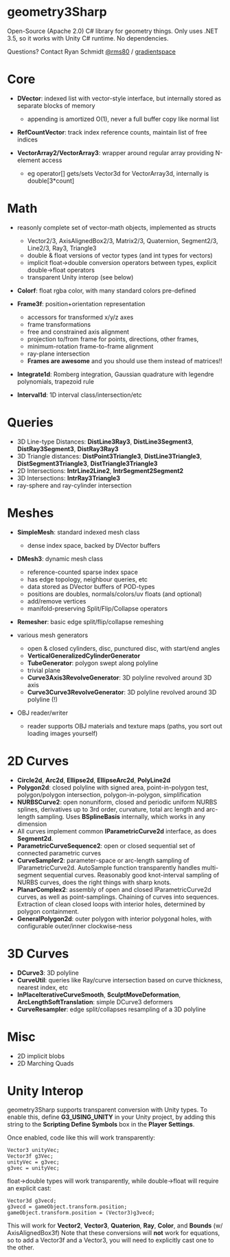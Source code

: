 # geometry3Sharp

Open-Source (Apache 2.0) C# library for geometry things. Only uses .NET 3.5, so it works with Unity C# runtime. No dependencies.

Questions? Contact Ryan Schmidt [@rms80](http://www.twitter.com/rms80) / [gradientspace](http://www.gradientspace.com)


# Core

- **DVector**: indexed list with vector-style interface, but internally stored as separate blocks of memory
    - appending is amortized O(1), never a full buffer copy like normal list

- **RefCountVector**: track index reference counts, maintain list of free indices

- **VectorArray2/VectorArray3**: wrapper around regular array providing N-element access
    - eg operator[] gets/sets Vector3d for VectorArray3d, internally is double[3*count]


# Math

- reasonly complete set of vector-math objects, implemented as structs
    - Vector2/3, AxisAlignedBox2/3, Matrix2/3, Quaternion, Segment2/3, Line2/3, Ray3, Triangle3
    - double & float versions of vector types (and int types for vectors)
    - implicit float->double conversion operators between types, explicit double->float operators
    - transparent Unity interop (see below)

- **Colorf**: float rgba color, with many standard colors pre-defined

- **Frame3f**: position+orientation representation
    - accessors for transformed x/y/z axes 
    - frame transformations
    - free and constrained axis alignment
    - projection to/from frame for points, directions, other frames, 
    - minimum-rotation frame-to-frame alignment
    - ray-plane intersection
    - **Frames are awesome** and you should use them instead of matrices!!

- **Integrate1d**: Romberg integration, Gaussian quadrature with legendre polynomials, trapezoid rule
- **Interval1d**: 1D interval class/intersection/etc

# Queries

- 3D Line-type Distances: **DistLine3Ray3**, **DistLine3Segment3**,  **DistRay3Segment3**, **DistRay3Ray3**
- 3D Triangle distances: **DistPoint3Triangle3**, **DistLine3Triangle3**, **DistSegment3Triangle3**, **DistTriangle3Triangle3**
- 2D Intersections: **IntrLine2Line2**, **IntrSegment2Segment2**
- 3D Intersections: **IntrRay3Triangle3**
- ray-sphere and ray-cylinder intersection


# Meshes

- **SimpleMesh**: standard indexed mesh class
    - dense index space, backed by DVector buffers

- **DMesh3**: dynamic mesh class
    - reference-counted sparse index space
    - has edge topology, neighbour queries, etc
    - data stored as DVector buffers of POD-types
    - positions are doubles, normals/colors/uv floats  (and optional)
    - add/remove vertices
    - manifold-preserving Split/Flip/Collapse operators
    
- **Remesher**: basic edge split/flip/collapse remeshing

- various mesh generators
    - open & closed cylinders, disc, punctured disc, with start/end angles
    - **VerticalGeneralizedCylinderGenerator**
    - **TubeGenerator**: polygon swept along polyline
    - trivial plane
    - **Curve3Axis3RevolveGenerator**: 3D polyline revolved around 3D axis
    - **Curve3Curve3RevolveGenerator**: 3D polyline revolved around 3D polyline (!)
    
- OBJ reader/writer 
    - reader supports OBJ materials and texture maps (paths, you sort out loading images yourself)


# 2D Curves

- **Circle2d**, **Arc2d**, **Ellipse2d**, **EllipseArc2d**, **PolyLine2d** 
- **Polygon2d**: closed polyline with signed area, point-in-polygon test, polygon/polygon intersection, polygon-in-polygon, simplification
- **NURBSCurve2**: open nonuniform, closed and periodic uniform NURBS splines, derivatives up to 3rd order, curvature, total arc length and arc-length sampling. Uses **BSplineBasis** internally, which works in any dimension
- All curves implement common **IParametricCurve2d** interface, as does **Segment2d**.
- **ParametricCurveSequence2**: open or closed sequential set of connected parametric curves
- **CurveSampler2**: parameter-space or arc-length sampling of IParametricCurve2d. AutoSample function transparently handles multi-segment sequential curves. Reasonably good knot-interval sampling of NURBS curves, does the right things with sharp knots.
- **PlanarComplex2**: assembly of open and closed IParametricCurve2d curves, as well as point-samplings. Chaining of curves into sequences. Extraction of clean closed loops with interior holes, determined by polygon containment. 
- **GeneralPolygon2d**: outer polygon with interior polygonal holes, with configurable outer/inner clockwise-ness


# 3D Curves

- **DCurve3**: 3D polyline
- **CurveUtil**: queries like Ray/curve intersection based on curve thickness, nearest index, etc
- **InPlaceIterativeCurveSmooth**, **SculptMoveDeformation**, **ArcLengthSoftTranslation**: simple DCurve3 deformers
- **CurveResampler**: edge split/collapses resampling of a 3D polyline 

# Misc

- 2D implicit blobs
- 2D Marching Quads




# Unity Interop

geometry3Sharp supports transparent conversion with Unity types.
To enable this, define **G3_USING_UNITY** in your Unity project, by adding this
string to the **Scripting Define Symbols** box in the **Player Settings**.  

Once enabled, code like this will work transparently:

~~~~
Vector3 unityVec;
Vector3f g3Vec;
unityVec = g3vec;
g3vec = unityVec;
~~~~

float->double types will work transparently, while double->float will require an explicit cast:

~~~~
Vector3d g3vecd;
g3vecd = gameObject.transform.position;
gameObject.transform.position = (Vector3)g3vecd;
~~~~

This will work for **Vector2**, **Vector3**, **Quaterion**, **Ray**, **Color**, and **Bounds** (w/ AxisAlignedBox3f)
Note that these conversions will **not** work for equations, so to add a Vector3f and a Vector3, you
will need to explicitly cast one to the other.

